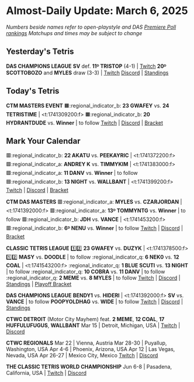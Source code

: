 # Almost-Daily Update: March 6, 2025
*Numbers beside names refer to open-playstyle and DAS [Premiere Poll rankings](https://docs.google.com/document/d/1uooeTGP5QtbZ8Z5DtetN0N56e1H6rQixL6t5YtMjsAc/edit?tab=t.0)*
*Matchups and times may be subject to change*

## Yesterday's Tetris
**DAS CHAMPIONS LEAGUE**
**SV** def. **11ᴰ TRISTOP** (4-1)  |  [Twitch](https://www.twitch.tv/videos/2398224823?t=00h18m23s)
**20ᴰ SCOTTOBOZO** and **MYLES** draw (3-3)  |  [Twitch](https://www.twitch.tv/videos/2398224823?t=00h51m12s)
[Discord](https://tinyurl.com/dcltetris)  |  [Standings](https://docs.google.com/spreadsheets/d/1nEN0MAbueG36UDkpfUsPZEmAMuKif6IcLAmJ8iZhCe8/edit?gid=810776162#gid=810776162)

## Today's Tetris
**CTM MASTERS EVENT**
:orange_square::regional_indicator_b:  **23 GWAFEY** vs. **24 TETRISTIME**  |  <t:1741309200:f>
:orange_square::regional_indicator_b:  **20 HYDRANTDUDE** vs. **Winner**  |  to follow
[Twitch](https://twitch.tv/monthlytetris)  |  [Discord](https://go.ctm.gg/event/ctm-february-2025/masters-event/)  |  [Bracket](https://go.ctm.gg/event/ctm-february-2025/masters-event/)

## Mark Your Calendar
:red_square::regional_indicator_b:  **22 AKATU** vs. **PEEKAYRIC**  |  <t:1741372200:f>
:green_square::regional_indicator_a:  **ANDREY K** vs. **TIMMYKIM**  |  <t:1741383000:f>
:green_square::regional_indicator_a:  **11 DANV** vs. **Winner**  |  to follow
:blue_square::regional_indicator_b:  **13 NIGHT** vs. **WALLBANT**  |  <t:1741399200:f>
[Twitch](https://twitch.tv/monthlytetris)  |  [Discord](https://go.ctm.gg/event/ctm-february-2025/masters-event/)  |  [Bracket](https://go.ctm.gg/event/ctm-february-2025/masters-event/)

**CTM DAS MASTERS**
:red_square::regional_indicator_a:  **MYLES** vs. **CZARJORDAN**  |  <t:1741392000:f>
:red_square::regional_indicator_a:  **13ᴰ TOMMYNTG** vs. **Winner**  |  to follow
:red_square::regional_indicator_b:  **JDH** vs. **VANCE**  |  <t:1741453200:f>
:red_square::regional_indicator_b:  **6ᴰ NENU** vs. **Winner**  |  to follow
[Twitch](https://twitch.tv/monthlytetris)  |  [Discord](https://go.ctm.gg/discord)  |  [Bracket](https://go.ctm.gg/event/ctm-das-masters-february-2025/das-masters/)

**CLASSIC TETRIS LEAGUE**
:one::two:  **23 GWAFEY** vs. **DUZYK**  |  <t:1741378500:f>
:one::two:  **MASY** vs. **DOODLE**  |  to follow
:regional_indicator_q:  **6 NEK0** vs. **12 COAL**  |  <t:1741543200:f>
:regional_indicator_q:  **1 BLUE SCUTI** vs. **13 NIGHT**  |  to follow
:regional_indicator_q:  **10 COBRA** vs. **11 DANV**  |  to follow
:regional_indicator_q:  **2 MEME** vs. **8 MYLES**  |  to follow
[Twitch](https://twitch.tv/classictetrisleague)  |  [Discord](https://tinyurl.com/classictetrisleague)  |  [Standings](https://ctlscoreboard.herokuapp.com)  |  [Playoff Bracket](https://docs.google.com/spreadsheets/d/1cs9WL5MOUrnjjbmJ-JgT-Wr2BU4fUH9XFqSwggQllE0/edit?gid=848050943#gid=848050943)

**DAS CHAMPIONS LEAGUE**
**BENDY1** vs. **HIDERI**  |  <t:1741392000:f>
**SV** vs. **VANCE**  |  to follow
**POOPYOLDHAG** vs. **WIDE**  |  to follow
[Twitch](https://twitch.tv/dastetris)  |  [Discord](https://tinyurl.com/dcltetris)  |  [Standings](https://docs.google.com/spreadsheets/d/1nEN0MAbueG36UDkpfUsPZEmAMuKif6IcLAmJ8iZhCe8/edit?gid=810776162#gid=810776162)

**CTWC DETROIT** (Motor City Mayhem)
feat. **2 MEME**, **12 COAL**, **17 HUFFULUFUGUS**, **WALLBANT**
Mar 15  |  Detroit, Michigan, USA  |  [Twitch](https://www.twitch.tv/classictetris)  |  [Discord](https://tinyurl.com/ctwcdiscord)

**CTWC REGIONALS**
Mar 22  |  Vienna, Austria
Mar 28-30  |  Puyallup, Washington, USA
Apr 4-6  |  Phoenix, Arizona, USA
Apr 12  |  Las Vegas, Nevada, USA
Apr 26-27  |  Mexico City, Mexico
[Twitch](https://www.twitch.tv/classictetris)  |  [Discord](https://tinyurl.com/ctwcdiscord)

**THE CLASSIC TETRIS WORLD CHAMPIONSHIP**
Jun 6-8  |  Pasadena, California, USA  |  [Twitch](https://www.twitch.tv/classictetris)  |  [Discord](https://tinyurl.com/ctwcdiscord)